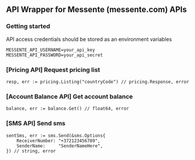 ## API Wrapper for Messente (messente.com) APIs

### Getting started
API access credentials should be stored as an environment variables
```
MESSENTE_API_USERNAME=your_api_key
MESSENTE_API_PASSWORD=your_api_secret
```

### [Pricing API] Request pricing list
```
resp, err := pricing.Listing("countryCode") // pricing.Response, error
```

### [Account Balance API] Get account balance
```
balance, err := balance.Get() // float64, error
```

### [SMS API] Send sms
```
sentSms, err := sms.Send(&sms.Options{
    ReceiverNumber: "+372123456789",
    SenderName:     "SenderNameHere",
}) // string, error
```